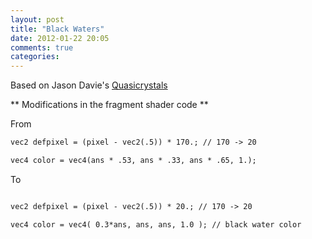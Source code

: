 ```yaml
---
layout: post
title: "Black Waters"
date: 2012-01-22 20:05
comments: true
categories: 
---
```


Based on Jason Davie's [Quasicrystals](http://www.jasondavies.com/animated-quasicrystals/)

<div><canvas id="bwcanvas" width="500" height="500"></canvas></div>

** Modifications in the fragment shader code **

From

``` html HTML source
vec2 defpixel = (pixel - vec2(.5)) * 170.; // 170 -> 20

vec4 color = vec4(ans * .53, ans * .33, ans * .65, 1.);
```

To
``` html HTML source

vec2 defpixel = (pixel - vec2(.5)) * 20.; // 170 -> 20

vec4 color = vec4( 0.3*ans, ans, ans, 1.0 ); // black water color

```

<script id="shader-vs" type="x-shader/x-vertex"> 
  attribute vec3 position;
  attribute vec2 texCoord1;
  
  uniform mat4 worldMatrix;
  uniform mat4 projectionMatrix;
  
  varying   vec2 pixel;
  void main(void) {
     gl_Position = projectionMatrix * worldMatrix * vec4(position, 1.);
     pixel = texCoord1;
  }
</script>

<script id="shader-fs" type="x-shader/x-fragment"> 
  #ifdef GL_ES
  precision highp float;
  #endif

  #define PI 3.1415926535

  uniform sampler2D sampler1;
  uniform float t;

  varying vec2 pixel;
  uniform vec2 mouse;

  void main(void) {
    const float step = PI / 7.0;
    float angle = 0.;
    float s;
    float c;
    float ans;

    vec2 defpixel = (pixel - vec2(.5)) * 20.;

    for (int i = 0; i < 7; i++) {
      s = sin(angle);
      c = cos(angle);
      ans += (cos( c * defpixel.x + s * defpixel.y + t) + 1.) / 2.;
      angle += step;
    }

    ans = mod(floor(ans), 2.0) == 0. ? fract(ans) : 1. - fract(ans);
    //vec4 color = vec4(ans * .53, ans * .33, ans * .65, 1.);
    vec4 color = vec4( 0.3*ans, ans, ans, 1.0 ); // black waters
    color.w = 1.;

    gl_FragColor = color;
  }
</script>

<script src="/html5/js/PhiloGL.cls.js"></script>

<script>

var w = 500,
    h = 500,
    canvas = document.getElementById('c');

PhiloGL.unpack();

if (!PhiloGL.hasWebGL()) {
  alert("WebGL is not supported in this browser");
}
else {
  var programId = "black-waters";
  
  PhiloGL("bwcanvas", {
    program: [{
      id: programId,
      from: "ids",
      vs: "shader-vs",
      fs: "shader-fs"
    }],
    onError: function(e) {
      console.log(e);
    },
    onLoad: function(app) {
      time = Date.now();

      draw();

      function draw() {
        t = ((Date.now() - time) / 300) % (2 * Math.PI);

        Media.Image.postProcess({
          width: w,
          height: h,
          toScreen: true,
          program: programId,
          uniforms: {t: t}
        });

        Fx.requestAnimationFrame(draw);
      }
    }
  });
}
</script>